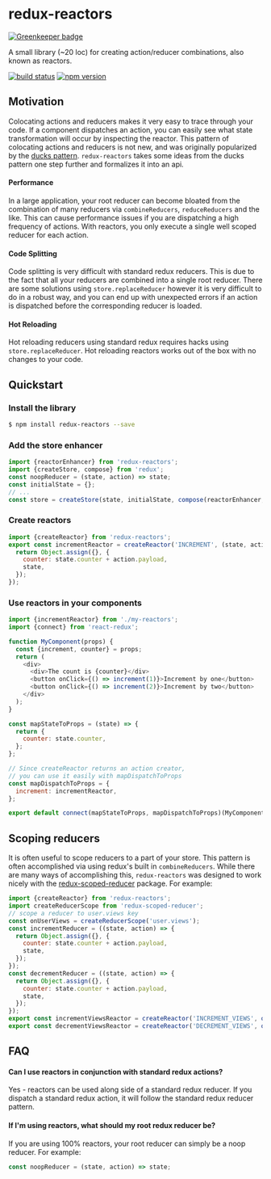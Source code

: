 # redux-reactors

[![Greenkeeper badge](https://badges.greenkeeper.io/ganemone/redux-reactors.svg)](https://greenkeeper.io/)

A small library (~20 loc) for creating action/reducer combinations, also known as reactors.

[![build status](https://travis-ci.org/ganemone/redux-reactors.svg?branch=master)](https://travis-ci.org/ganemone/redux-reactors)
[![npm version](https://img.shields.io/npm/v/redux-reactors.svg)](https://www.npmjs.com/package/redux-reactors)

## Motivation

Colocating actions and reducers makes it very easy to trace through your code. If a component dispatches an action, you can easily see what state transformation will occur by inspecting the reactor. This pattern of colocating actions and reducers is not new, and was originally popularized by the [ducks pattern](https://github.com/erikras/ducks-modular-redux). `redux-reactors` takes some ideas from the ducks pattern one step further and formalizes it into an api.

#### Performance

In a large application, your root reducer can become bloated from the combination of many reducers via `combineReducers`, `reduceReducers` and the like. This can cause performance issues if you are dispatching a high frequency of actions. With reactors, you only execute a single well scoped reducer for each action.

#### Code Splitting

Code splitting is very difficult with standard redux reducers. This is due to the fact that all your reducers are combined into a single root reducer. There are some solutions using `store.replaceReducer` however it is very difficult to do in a robust way, and you can end up with unexpected errors if an action is dispatched before the corresponding reducer is loaded.

#### Hot Reloading

Hot reloading reducers using standard redux requires hacks using `store.replaceReducer`. Hot reloading reactors works out of the box with no changes to your code.

## Quickstart

### Install the library
```sh
$ npm install redux-reactors --save
```

### Add the store enhancer
```javascript
import {reactorEnhancer} from 'redux-reactors';
import {createStore, compose} from 'redux';
const noopReducer = (state, action) => state;
const initialState = {};
// ...
const store = createStore(state, initialState, compose(reactorEnhancer, ...otherEnhancers));
```

### Create reactors
```javascript
import {createReactor} from 'redux-reactors';
export const incrementReactor = createReactor('INCREMENT', (state, action) => {
  return Object.assign({}, {
    counter: state.counter + action.payload,
    state,
  });
});
```

### Use reactors in your components
```javascript
import {incrementReactor} from './my-reactors';
import {connect} from 'react-redux';

function MyComponent(props) {
  const {increment, counter} = props;
  return (
    <div>
      <div>The count is {counter}</div>
      <button onClick={() => increment(1)}>Increment by one</button>
      <button onClick={() => increment(2)}>Increment by two</button>
    </div>
  );
}

const mapStateToProps = (state) => {
  return {
    counter: state.counter,
  };
};

// Since createReactor returns an action creator,
// you can use it easily with mapDispatchToProps
const mapDispatchToProps = {
  increment: incrementReactor,
};

export default connect(mapStateToProps, mapDispatchToProps)(MyComponent);
```

## Scoping reducers

It is often useful to scope reducers to a part of your store. This pattern is often accomplished via using redux's built in `combineReducers`. While there are many ways of accomplishing this, `redux-reactors` was designed to work nicely with the [redux-scoped-reducer](https://github.com/ganemone/redux-scoped-reducer) package. For example:

```js
import {createReactor} from 'redux-reactors';
import createReducerScope from 'redux-scoped-reducer';
// scope a reducer to user.views key
const onUserViews = createReducerScope('user.views');
const incrementReducer = ((state, action) => {
  return Object.assign({}, {
    counter: state.counter + action.payload,
    state,
  });
});
const decrementReducer = ((state, action) => {
  return Object.assign({}, {
    counter: state.counter + action.payload,
    state,
  });
});
export const incrementViewsReactor = createReactor('INCREMENT_VIEWS', onUserViews(incrementReducer));
export const decrementViewsReactor = createReactor('DECREMENT_VIEWS', onUserViews(decrementReducer));
```

## FAQ

#### Can I use reactors in conjunction with standard redux actions?

Yes - reactors can be used along side of a standard redux reducer. If you dispatch a standard redux action, it will follow the standard redux reducer pattern.

#### If I'm using reactors, what should my root redux reducer be?

If you are using 100% reactors, your root reducer can simply be a noop reducer. For example:
```js
const noopReducer = (state, action) => state;
```


